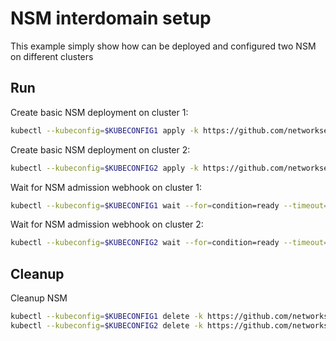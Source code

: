 # NSM interdomain setup


This example simply show how can be deployed and configured two NSM on different clusters

## Run

Create basic NSM deployment on cluster 1:

```bash
kubectl --kubeconfig=$KUBECONFIG1 apply -k https://github.com/networkservicemesh/deployments-k8s/examples/interdomain/nsm/cluster1?ref=d60b2d2bdf78c88d5b613c1d38f1ea28ac790466
```

Create basic NSM deployment on cluster 2:

```bash
kubectl --kubeconfig=$KUBECONFIG2 apply -k https://github.com/networkservicemesh/deployments-k8s/examples/interdomain/nsm/cluster2?ref=d60b2d2bdf78c88d5b613c1d38f1ea28ac790466
```

Wait for NSM admission webhook on cluster 1:

```bash
kubectl --kubeconfig=$KUBECONFIG1 wait --for=condition=ready --timeout=1m pod -n nsm-system -l app=admission-webhook-k8s
```

Wait for NSM admission webhook on cluster 2:

```bash
kubectl --kubeconfig=$KUBECONFIG2 wait --for=condition=ready --timeout=1m pod -n nsm-system -l app=admission-webhook-k8s
```

## Cleanup

Cleanup NSM
```bash
kubectl --kubeconfig=$KUBECONFIG1 delete -k https://github.com/networkservicemesh/deployments-k8s/examples/interdomain/nsm/cluster1?ref=d60b2d2bdf78c88d5b613c1d38f1ea28ac790466
kubectl --kubeconfig=$KUBECONFIG2 delete -k https://github.com/networkservicemesh/deployments-k8s/examples/interdomain/nsm/cluster2?ref=d60b2d2bdf78c88d5b613c1d38f1ea28ac790466
```
